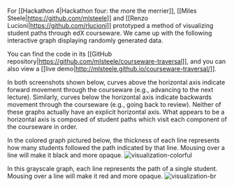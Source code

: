 For [[Hackathon 4|Hackathon four: the more the merrier]], [[Miles Steele|https://github.com/mlsteele]] and [[Renzo Lucioni|https://github.com/rlucioni]] prototyped a method of visualizing student paths through edX courseware. We came up with the following interactive graph displaying randomly generated data.

You can find the code in its [[GitHub repository|https://github.com/mlsteele/courseware-traversal]], and you can also view a [[live demo|http://mlsteele.github.io/courseware-traversal/]].

In both screenshots shown below, curves above the horizontal axis indicate forward movement through the courseware (e.g., advancing to the next lecture). Similarly, curves below the horizontal axis indicate backwards movement through the courseware (e.g., going back to review). Neither of these graphs actually have an explicit horizontal axis. What appears to be a horizontal axis is composed of student paths which visit each component of the courseware in order.

In the colored graph pictured below, the thickness of each line represents how many students followed the path indicated by that line. Mousing over a line will make it black and more opaque.
![visualization-colorful](http://snag.gy/mv1lK.jpg)

In this grayscale graph, each line represents the path of a single student. Mousing over a line will make it red and more opaque.
![visualization-br](http://snag.gy/tIzZN.jpg)